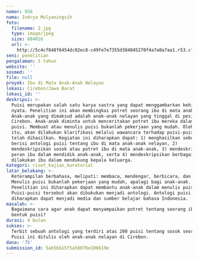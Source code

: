 ```yaml
---
nomor: 938
nama: Indrya Mulyaningsih
foto:
  filename: 2.jpg
  type: image/jpeg
  size: 684016
  url: >-
    http://5c4cf848f6454dc02ec8-c49fe7e7355d384845270f4a7a0a7aa1.r53.cf2.rackcdn.com/508ea7b0-c799-4a35-8b4b-9800b383a8fd/2.jpg
seni: penelitian
pengalaman: 5 tahun
website: ''
sosmed: ''
file: null
proyek: Ibu di Mata Anak-Anak Nelayan
lokasi: Cirebon/Jawa Barat
lokasi_id: ''
deskripsi: >-
  Puisi merupakan salah satu karya sastra yang dapat menggambarkan kehidupan
  nyata. Penelitian ini akan membingkai potret seorang ibu di mata anak-anak.
  Anak-anak yang dimaksud adalah anak-anak nelayan yang tinggal di pesisir
  Cirebon. Anak-anak diminta untuk menceritakan potret ibu mereka dalam beberapa
  puisi. Membuat atau menulis puisi bukanlah pekerjaan yang mudah. Oleh karena
  itu, akan dilakukan klarifikasi melalui wawancara terhadap puisi-puisi yang
  telah dihasilkan. Kegiatan ini diharapkan dapat: 1) menghasilkan sebuah buku
  berisi antologi puisi tentang ibu di mata anak-anak nelayan, 2)
  mendeskripsikan sosok atau potret ibu di mata anak-anak, 3) mendeskripsikan
  peran ibu dalam mendidik anak-anak, serta 4) mendeskripsikan berbagai hal yang
  dilakukan ibu dalam mendukung kepala keluarga.
kategori: riset_kajian_kuratorial
latar_belakang: >-
  Keterampilan berbahasa, meliputi: membaca, mendengar, berbicara, dan menulis.
  Menulis puisi bukanlah pekerjaan yang mudah, apalagi bagi anak-anak.
  Penelitian ini diharapkan dapat membantu anak-anak dalam menulis puisi.
  Puisi-puisi tersebut akan dibukukan menjadi antologi. Antologi puisi ini
  diharapkan dapat menjadi media dan sumber belajar bahasa Indonesia. 
masalah: >-
  Bagaimana cara agar anak dapat menyampaikan potret tentang seorang ibu dalam
  bentuk puisi?
durasi: 4 bulan
sukses: >-
  Terbit sebuah antologi yang terdiri atas 200 puisi tentang sosok seorang ibu.
  Puisi ini ditulis oleh anak-anak nelayan di Cirebon. 
dana: '75'
submission_id: 5ab5bb15f5a58076e106619e
---
```

